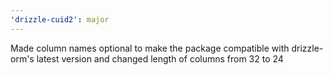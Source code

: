 ```yaml
---
'drizzle-cuid2': major
---
```


Made column names optional to make the package compatible with drizzle-orm's latest version and changed length of columns from 32 to 24
